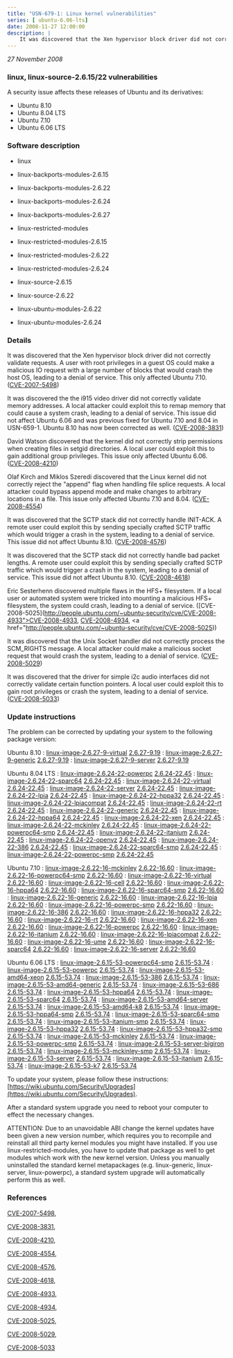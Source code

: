 ```yaml
---
title: "USN-679-1: Linux kernel vulnerabilities"
series: [ ubuntu-6.06-lts]
date: 2008-11-27 12:00:00
description: |
    It was discovered that the Xen hypervisor block driver did not correctly validate requests. A user with root privileges in a guest OS could make a malicious IO request with a large number of blocks that would crash the host OS, leading to a denial of service. This only affected Ubuntu 7.10. ([CVE-2007-5498](http://people.ubuntu.com/~ubuntu-security/cve/CVE-2007-5498))
--- 
```

 
 

*27 November 2008*

### linux, linux-source-2.6.15/22 vulnerabilities

A security issue affects these releases of Ubuntu and its derivatives:

* Ubuntu 8.10
* Ubuntu 8.04 LTS
* Ubuntu 7.10
* Ubuntu 6.06 LTS

### Software description

* linux 

* linux-backports-modules-2.6.15 

* linux-backports-modules-2.6.22 

* linux-backports-modules-2.6.24 

* linux-backports-modules-2.6.27 

* linux-restricted-modules 

* linux-restricted-modules-2.6.15 

* linux-restricted-modules-2.6.22 

* linux-restricted-modules-2.6.24 

* linux-source-2.6.15 

* linux-source-2.6.22 

* linux-ubuntu-modules-2.6.22 

* linux-ubuntu-modules-2.6.24 

### Details

It was discovered that the Xen hypervisor block driver did not correctly validate requests. A user with root privileges in a guest OS could make a malicious IO request with a large number of blocks that would crash the host OS, leading to a denial of service. This only affected Ubuntu 7.10. ([CVE-2007-5498](http://people.ubuntu.com/~ubuntu-security/cve/CVE-2007-5498))

It was discovered the the i915 video driver did not correctly validate memory addresses. A local attacker could exploit this to remap memory that could cause a system crash, leading to a denial of service. This issue did not affect Ubuntu 6.06 and was previous fixed for Ubuntu 7.10 and 8.04 in USN-659-1. Ubuntu 8.10 has now been corrected as well. ([CVE-2008-3831](http://people.ubuntu.com/~ubuntu-security/cve/CVE-2008-3831))

David Watson discovered that the kernel did not correctly strip permissions when creating files in setgid directories. A local user could exploit this to gain additional group privileges. This issue only affected Ubuntu 6.06. ([CVE-2008-4210](http://people.ubuntu.com/~ubuntu-security/cve/CVE-2008-4210))

Olaf Kirch and Miklos Szeredi discovered that the Linux kernel did not correctly reject the &quot;append&quot; flag when handling file splice requests. A local attacker could bypass append mode and make changes to arbitrary locations in a file. This issue only affected Ubuntu 7.10 and 8.04. ([CVE-2008-4554](http://people.ubuntu.com/~ubuntu-security/cve/CVE-2008-4554))

It was discovered that the SCTP stack did not correctly handle INIT-ACK. A remote user could exploit this by sending specially crafted SCTP traffic which would trigger a crash in the system, leading to a denial of service. This issue did not affect Ubuntu 8.10. ([CVE-2008-4576](http://people.ubuntu.com/~ubuntu-security/cve/CVE-2008-4576))

It was discovered that the SCTP stack did not correctly handle bad packet lengths. A remote user could exploit this by sending specially crafted SCTP traffic which would trigger a crash in the system, leading to a denial of service. This issue did not affect Ubuntu 8.10. ([CVE-2008-4618](http://people.ubuntu.com/~ubuntu-security/cve/CVE-2008-4618))

Eric Sesterhenn discovered multiple flaws in the HFS+ filesystem. If a local user or automated system were tricked into mounting a malicious HFS+ filesystem, the system could crash, leading to a denial of service. ([CVE-2008-5025](http://people.ubuntu.com/~ubuntu-security/cve/CVE-2008-4933">CVE-2008-4933</a>, <a href="http://people.ubuntu.com/~ubuntu-security/cve/CVE-2008-4934">CVE-2008-4934</a>, <a href="http://people.ubuntu.com/~ubuntu-security/cve/CVE-2008-5025))

It was discovered that the Unix Socket handler did not correctly process the SCM_RIGHTS message. A local attacker could make a malicious socket request that would crash the system, leading to a denial of service. ([CVE-2008-5029](http://people.ubuntu.com/~ubuntu-security/cve/CVE-2008-5029))

It was discovered that the driver for simple i2c audio interfaces did not correctly validate certain function pointers. A local user could exploit this to gain root privileges or crash the system, leading to a denial of service. ([CVE-2008-5033](http://people.ubuntu.com/~ubuntu-security/cve/CVE-2008-5033)) 

### Update instructions

The problem can be corrected by updating your system to the following package version:

Ubuntu 8.10
 : [linux-image-2.6.27-9-virtual](https://launchpad.net/ubuntu/+source/linux) <span> [2.6.27-9.19](https://launchpad.net/ubuntu/+source/linux/2.6.27-9.19) </span> 
 : [linux-image-2.6.27-9-generic](https://launchpad.net/ubuntu/+source/linux) <span> [2.6.27-9.19](https://launchpad.net/ubuntu/+source/linux/2.6.27-9.19) </span> 
 : [linux-image-2.6.27-9-server](https://launchpad.net/ubuntu/+source/linux) <span> [2.6.27-9.19](https://launchpad.net/ubuntu/+source/linux/2.6.27-9.19) </span> 

Ubuntu 8.04 LTS
 : [linux-image-2.6.24-22-powerpc](https://launchpad.net/ubuntu/+source/linux) <span> [2.6.24-22.45](https://launchpad.net/ubuntu/+source/linux/2.6.24-22.45) </span> 
 : [linux-image-2.6.24-22-sparc64](https://launchpad.net/ubuntu/+source/linux) <span> [2.6.24-22.45](https://launchpad.net/ubuntu/+source/linux/2.6.24-22.45) </span> 
 : [linux-image-2.6.24-22-virtual](https://launchpad.net/ubuntu/+source/linux) <span> [2.6.24-22.45](https://launchpad.net/ubuntu/+source/linux/2.6.24-22.45) </span> 
 : [linux-image-2.6.24-22-server](https://launchpad.net/ubuntu/+source/linux) <span> [2.6.24-22.45](https://launchpad.net/ubuntu/+source/linux/2.6.24-22.45) </span> 
 : [linux-image-2.6.24-22-lpia](https://launchpad.net/ubuntu/+source/linux) <span> [2.6.24-22.45](https://launchpad.net/ubuntu/+source/linux/2.6.24-22.45) </span> 
 : [linux-image-2.6.24-22-hppa32](https://launchpad.net/ubuntu/+source/linux) <span> [2.6.24-22.45](https://launchpad.net/ubuntu/+source/linux/2.6.24-22.45) </span> 
 : [linux-image-2.6.24-22-lpiacompat](https://launchpad.net/ubuntu/+source/linux) <span> [2.6.24-22.45](https://launchpad.net/ubuntu/+source/linux/2.6.24-22.45) </span> 
 : [linux-image-2.6.24-22-rt](https://launchpad.net/ubuntu/+source/linux) <span> [2.6.24-22.45](https://launchpad.net/ubuntu/+source/linux/2.6.24-22.45) </span> 
 : [linux-image-2.6.24-22-generic](https://launchpad.net/ubuntu/+source/linux) <span> [2.6.24-22.45](https://launchpad.net/ubuntu/+source/linux/2.6.24-22.45) </span> 
 : [linux-image-2.6.24-22-hppa64](https://launchpad.net/ubuntu/+source/linux) <span> [2.6.24-22.45](https://launchpad.net/ubuntu/+source/linux/2.6.24-22.45) </span> 
 : [linux-image-2.6.24-22-xen](https://launchpad.net/ubuntu/+source/linux) <span> [2.6.24-22.45](https://launchpad.net/ubuntu/+source/linux/2.6.24-22.45) </span> 
 : [linux-image-2.6.24-22-mckinley](https://launchpad.net/ubuntu/+source/linux) <span> [2.6.24-22.45](https://launchpad.net/ubuntu/+source/linux/2.6.24-22.45) </span> 
 : [linux-image-2.6.24-22-powerpc64-smp](https://launchpad.net/ubuntu/+source/linux) <span> [2.6.24-22.45](https://launchpad.net/ubuntu/+source/linux/2.6.24-22.45) </span> 
 : [linux-image-2.6.24-22-itanium](https://launchpad.net/ubuntu/+source/linux) <span> [2.6.24-22.45](https://launchpad.net/ubuntu/+source/linux/2.6.24-22.45) </span> 
 : [linux-image-2.6.24-22-openvz](https://launchpad.net/ubuntu/+source/linux) <span> [2.6.24-22.45](https://launchpad.net/ubuntu/+source/linux/2.6.24-22.45) </span> 
 : [linux-image-2.6.24-22-386](https://launchpad.net/ubuntu/+source/linux) <span> [2.6.24-22.45](https://launchpad.net/ubuntu/+source/linux/2.6.24-22.45) </span> 
 : [linux-image-2.6.24-22-sparc64-smp](https://launchpad.net/ubuntu/+source/linux) <span> [2.6.24-22.45](https://launchpad.net/ubuntu/+source/linux/2.6.24-22.45) </span> 
 : [linux-image-2.6.24-22-powerpc-smp](https://launchpad.net/ubuntu/+source/linux) <span> [2.6.24-22.45](https://launchpad.net/ubuntu/+source/linux/2.6.24-22.45) </span> 

Ubuntu 7.10
 : [linux-image-2.6.22-16-mckinley](https://launchpad.net/ubuntu/+source/linux-source-2.6.22) <span> [2.6.22-16.60](https://launchpad.net/ubuntu/+source/linux-source-2.6.22/2.6.22-16.60) </span> 
 : [linux-image-2.6.22-16-powerpc64-smp](https://launchpad.net/ubuntu/+source/linux-source-2.6.22) <span> [2.6.22-16.60](https://launchpad.net/ubuntu/+source/linux-source-2.6.22/2.6.22-16.60) </span> 
 : [linux-image-2.6.22-16-virtual](https://launchpad.net/ubuntu/+source/linux-source-2.6.22) <span> [2.6.22-16.60](https://launchpad.net/ubuntu/+source/linux-source-2.6.22/2.6.22-16.60) </span> 
 : [linux-image-2.6.22-16-cell](https://launchpad.net/ubuntu/+source/linux-source-2.6.22) <span> [2.6.22-16.60](https://launchpad.net/ubuntu/+source/linux-source-2.6.22/2.6.22-16.60) </span> 
 : [linux-image-2.6.22-16-hppa64](https://launchpad.net/ubuntu/+source/linux-source-2.6.22) <span> [2.6.22-16.60](https://launchpad.net/ubuntu/+source/linux-source-2.6.22/2.6.22-16.60) </span> 
 : [linux-image-2.6.22-16-sparc64-smp](https://launchpad.net/ubuntu/+source/linux-source-2.6.22) <span> [2.6.22-16.60](https://launchpad.net/ubuntu/+source/linux-source-2.6.22/2.6.22-16.60) </span> 
 : [linux-image-2.6.22-16-generic](https://launchpad.net/ubuntu/+source/linux-source-2.6.22) <span> [2.6.22-16.60](https://launchpad.net/ubuntu/+source/linux-source-2.6.22/2.6.22-16.60) </span> 
 : [linux-image-2.6.22-16-lpia](https://launchpad.net/ubuntu/+source/linux-source-2.6.22) <span> [2.6.22-16.60](https://launchpad.net/ubuntu/+source/linux-source-2.6.22/2.6.22-16.60) </span> 
 : [linux-image-2.6.22-16-powerpc-smp](https://launchpad.net/ubuntu/+source/linux-source-2.6.22) <span> [2.6.22-16.60](https://launchpad.net/ubuntu/+source/linux-source-2.6.22/2.6.22-16.60) </span> 
 : [linux-image-2.6.22-16-386](https://launchpad.net/ubuntu/+source/linux-source-2.6.22) <span> [2.6.22-16.60](https://launchpad.net/ubuntu/+source/linux-source-2.6.22/2.6.22-16.60) </span> 
 : [linux-image-2.6.22-16-hppa32](https://launchpad.net/ubuntu/+source/linux-source-2.6.22) <span> [2.6.22-16.60](https://launchpad.net/ubuntu/+source/linux-source-2.6.22/2.6.22-16.60) </span> 
 : [linux-image-2.6.22-16-rt](https://launchpad.net/ubuntu/+source/linux-source-2.6.22) <span> [2.6.22-16.60](https://launchpad.net/ubuntu/+source/linux-source-2.6.22/2.6.22-16.60) </span> 
 : [linux-image-2.6.22-16-xen](https://launchpad.net/ubuntu/+source/linux-source-2.6.22) <span> [2.6.22-16.60](https://launchpad.net/ubuntu/+source/linux-source-2.6.22/2.6.22-16.60) </span> 
 : [linux-image-2.6.22-16-powerpc](https://launchpad.net/ubuntu/+source/linux-source-2.6.22) <span> [2.6.22-16.60](https://launchpad.net/ubuntu/+source/linux-source-2.6.22/2.6.22-16.60) </span> 
 : [linux-image-2.6.22-16-itanium](https://launchpad.net/ubuntu/+source/linux-source-2.6.22) <span> [2.6.22-16.60](https://launchpad.net/ubuntu/+source/linux-source-2.6.22/2.6.22-16.60) </span> 
 : [linux-image-2.6.22-16-lpiacompat](https://launchpad.net/ubuntu/+source/linux-source-2.6.22) <span> [2.6.22-16.60](https://launchpad.net/ubuntu/+source/linux-source-2.6.22/2.6.22-16.60) </span> 
 : [linux-image-2.6.22-16-ume](https://launchpad.net/ubuntu/+source/linux-source-2.6.22) <span> [2.6.22-16.60](https://launchpad.net/ubuntu/+source/linux-source-2.6.22/2.6.22-16.60) </span> 
 : [linux-image-2.6.22-16-sparc64](https://launchpad.net/ubuntu/+source/linux-source-2.6.22) <span> [2.6.22-16.60](https://launchpad.net/ubuntu/+source/linux-source-2.6.22/2.6.22-16.60) </span> 
 : [linux-image-2.6.22-16-server](https://launchpad.net/ubuntu/+source/linux-source-2.6.22) <span> [2.6.22-16.60](https://launchpad.net/ubuntu/+source/linux-source-2.6.22/2.6.22-16.60) </span> 

Ubuntu 6.06 LTS
 : [linux-image-2.6.15-53-powerpc64-smp](https://launchpad.net/ubuntu/+source/linux-source-2.6.15) <span> [2.6.15-53.74](https://launchpad.net/ubuntu/+source/linux-source-2.6.15/2.6.15-53.74) </span> 
 : [linux-image-2.6.15-53-powerpc](https://launchpad.net/ubuntu/+source/linux-source-2.6.15) <span> [2.6.15-53.74](https://launchpad.net/ubuntu/+source/linux-source-2.6.15/2.6.15-53.74) </span> 
 : [linux-image-2.6.15-53-amd64-xeon](https://launchpad.net/ubuntu/+source/linux-source-2.6.15) <span> [2.6.15-53.74](https://launchpad.net/ubuntu/+source/linux-source-2.6.15/2.6.15-53.74) </span> 
 : [linux-image-2.6.15-53-386](https://launchpad.net/ubuntu/+source/linux-source-2.6.15) <span> [2.6.15-53.74](https://launchpad.net/ubuntu/+source/linux-source-2.6.15/2.6.15-53.74) </span> 
 : [linux-image-2.6.15-53-amd64-generic](https://launchpad.net/ubuntu/+source/linux-source-2.6.15) <span> [2.6.15-53.74](https://launchpad.net/ubuntu/+source/linux-source-2.6.15/2.6.15-53.74) </span> 
 : [linux-image-2.6.15-53-686](https://launchpad.net/ubuntu/+source/linux-source-2.6.15) <span> [2.6.15-53.74](https://launchpad.net/ubuntu/+source/linux-source-2.6.15/2.6.15-53.74) </span> 
 : [linux-image-2.6.15-53-hppa64](https://launchpad.net/ubuntu/+source/linux-source-2.6.15) <span> [2.6.15-53.74](https://launchpad.net/ubuntu/+source/linux-source-2.6.15/2.6.15-53.74) </span> 
 : [linux-image-2.6.15-53-sparc64](https://launchpad.net/ubuntu/+source/linux-source-2.6.15) <span> [2.6.15-53.74](https://launchpad.net/ubuntu/+source/linux-source-2.6.15/2.6.15-53.74) </span> 
 : [linux-image-2.6.15-53-amd64-server](https://launchpad.net/ubuntu/+source/linux-source-2.6.15) <span> [2.6.15-53.74](https://launchpad.net/ubuntu/+source/linux-source-2.6.15/2.6.15-53.74) </span> 
 : [linux-image-2.6.15-53-amd64-k8](https://launchpad.net/ubuntu/+source/linux-source-2.6.15) <span> [2.6.15-53.74](https://launchpad.net/ubuntu/+source/linux-source-2.6.15/2.6.15-53.74) </span> 
 : [linux-image-2.6.15-53-hppa64-smp](https://launchpad.net/ubuntu/+source/linux-source-2.6.15) <span> [2.6.15-53.74](https://launchpad.net/ubuntu/+source/linux-source-2.6.15/2.6.15-53.74) </span> 
 : [linux-image-2.6.15-53-sparc64-smp](https://launchpad.net/ubuntu/+source/linux-source-2.6.15) <span> [2.6.15-53.74](https://launchpad.net/ubuntu/+source/linux-source-2.6.15/2.6.15-53.74) </span> 
 : [linux-image-2.6.15-53-itanium-smp](https://launchpad.net/ubuntu/+source/linux-source-2.6.15) <span> [2.6.15-53.74](https://launchpad.net/ubuntu/+source/linux-source-2.6.15/2.6.15-53.74) </span> 
 : [linux-image-2.6.15-53-hppa32](https://launchpad.net/ubuntu/+source/linux-source-2.6.15) <span> [2.6.15-53.74](https://launchpad.net/ubuntu/+source/linux-source-2.6.15/2.6.15-53.74) </span> 
 : [linux-image-2.6.15-53-hppa32-smp](https://launchpad.net/ubuntu/+source/linux-source-2.6.15) <span> [2.6.15-53.74](https://launchpad.net/ubuntu/+source/linux-source-2.6.15/2.6.15-53.74) </span> 
 : [linux-image-2.6.15-53-mckinley](https://launchpad.net/ubuntu/+source/linux-source-2.6.15) <span> [2.6.15-53.74](https://launchpad.net/ubuntu/+source/linux-source-2.6.15/2.6.15-53.74) </span> 
 : [linux-image-2.6.15-53-powerpc-smp](https://launchpad.net/ubuntu/+source/linux-source-2.6.15) <span> [2.6.15-53.74](https://launchpad.net/ubuntu/+source/linux-source-2.6.15/2.6.15-53.74) </span> 
 : [linux-image-2.6.15-53-server-bigiron](https://launchpad.net/ubuntu/+source/linux-source-2.6.15) <span> [2.6.15-53.74](https://launchpad.net/ubuntu/+source/linux-source-2.6.15/2.6.15-53.74) </span> 
 : [linux-image-2.6.15-53-mckinley-smp](https://launchpad.net/ubuntu/+source/linux-source-2.6.15) <span> [2.6.15-53.74](https://launchpad.net/ubuntu/+source/linux-source-2.6.15/2.6.15-53.74) </span> 
 : [linux-image-2.6.15-53-server](https://launchpad.net/ubuntu/+source/linux-source-2.6.15) <span> [2.6.15-53.74](https://launchpad.net/ubuntu/+source/linux-source-2.6.15/2.6.15-53.74) </span> 
 : [linux-image-2.6.15-53-itanium](https://launchpad.net/ubuntu/+source/linux-source-2.6.15) <span> [2.6.15-53.74](https://launchpad.net/ubuntu/+source/linux-source-2.6.15/2.6.15-53.74) </span> 
 : [linux-image-2.6.15-53-k7](https://launchpad.net/ubuntu/+source/linux-source-2.6.15) <span> [2.6.15-53.74](https://launchpad.net/ubuntu/+source/linux-source-2.6.15/2.6.15-53.74) </span> 

To update your system, please follow these instructions: [https://wiki.ubuntu.com/Security/Upgrades](https://wiki.ubuntu.com/Security/Upgrades).

After a standard system upgrade you need to reboot your computer to effect the necessary changes.

ATTENTION: Due to an unavoidable ABI change the kernel updates have been given a new version number, which requires you to recompile and reinstall all third party kernel modules you might have installed. If you use linux-restricted-modules, you have to update that package as well to get modules which work with the new kernel version. Unless you manually uninstalled the standard kernel metapackages (e.g. linux-generic, linux-server, linux-powerpc), a standard system upgrade will automatically perform this as well. 

### References

 
 [CVE-2007-5498](http://people.ubuntu.com/~ubuntu-security/cve/CVE-2007-5498), 

 [CVE-2008-3831](http://people.ubuntu.com/~ubuntu-security/cve/CVE-2008-3831), 

 [CVE-2008-4210](http://people.ubuntu.com/~ubuntu-security/cve/CVE-2008-4210), 

 [CVE-2008-4554](http://people.ubuntu.com/~ubuntu-security/cve/CVE-2008-4554), 

 [CVE-2008-4576](http://people.ubuntu.com/~ubuntu-security/cve/CVE-2008-4576), 

 [CVE-2008-4618](http://people.ubuntu.com/~ubuntu-security/cve/CVE-2008-4618), 

 [CVE-2008-4933](http://people.ubuntu.com/~ubuntu-security/cve/CVE-2008-4933), 

 [CVE-2008-4934](http://people.ubuntu.com/~ubuntu-security/cve/CVE-2008-4934), 

 [CVE-2008-5025](http://people.ubuntu.com/~ubuntu-security/cve/CVE-2008-5025), 

 [CVE-2008-5029](http://people.ubuntu.com/~ubuntu-security/cve/CVE-2008-5029), 

 [CVE-2008-5033](http://people.ubuntu.com/~ubuntu-security/cve/CVE-2008-5033)
 

